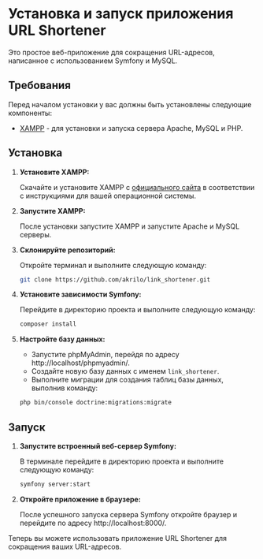 # Установка и запуск приложения URL Shortener

Это простое веб-приложение для сокращения URL-адресов, написанное с использованием Symfony и MySQL.

## Требования

Перед началом установки у вас должны быть установлены следующие компоненты:

- [XAMPP](https://www.apachefriends.org/index.html) - для установки и запуска сервера Apache, MySQL и PHP.

## Установка

1. **Установите XAMPP:**

    Скачайте и установите XAMPP с [официального сайта](https://www.apachefriends.org/index.html) в соответствии с инструкциями для вашей операционной системы.

2. **Запустите XAMPP:**

    После установки запустите XAMPP и запустите Apache и MySQL серверы.

3. **Склонируйте репозиторий:**

    Откройте терминал и выполните следующую команду:

    ```bash
    git clone https://github.com/akrilo/link_shortener.git
    ```

4. **Установите зависимости Symfony:**

    Перейдите в директорию проекта и выполните следующую команду:

    ```bash
    composer install
    ```

5. **Настройте базу данных:**

    - Запустите phpMyAdmin, перейдя по адресу http://localhost/phpmyadmin/.
    - Создайте новую базу данных с именем `link_shortener`.
    - Выполните миграции для создания таблиц базы данных, выполнив команду:
    ```bash
    php bin/console doctrine:migrations:migrate
    ```


## Запуск

1. **Запустите встроенный веб-сервер Symfony:**

    В терминале перейдите в директорию проекта и выполните следующую команду:

    ```bash
    symfony server:start
    ```

2. **Откройте приложение в браузере:**

    После успешного запуска сервера Symfony откройте браузер и перейдите по адресу http://localhost:8000/.

Теперь вы можете использовать приложение URL Shortener для сокращения ваших URL-адресов.

